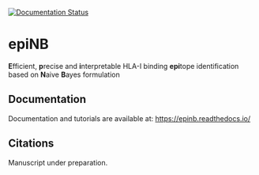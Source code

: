[![Documentation Status](https://readthedocs.org/projects/epinb/badge/?version=latest)](https://epinb.readthedocs.io/en/latest/?badge=latest)

# epiNB
**E**fficient, **p**recise and **i**nterpretable HLA-I binding **epi**tope identification based on **N**aive **B**ayes formulation

## Documentation
Documentation and tutorials are available at: https://epinb.readthedocs.io/

## Citations
Manuscript under preparation.
